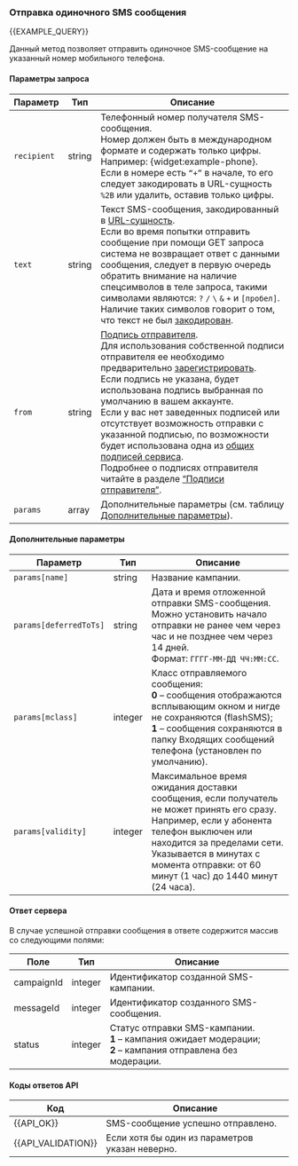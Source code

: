 ### Отправка одиночного SMS сообщения
{{EXAMPLE_QUERY}}

Данный метод позволяет отправить одиночное SMS-сообщение на указанный номер мобильного телефона.

#### Параметры запроса

 Параметр   | Тип    | Описание  
------------|--------|-----------
`recipient` | string | Телефонный номер получателя SMS-сообщения.<br>Номер должен быть в международном формате и содержать только цифры.<br>Например: {widget:example-phone}.<br>Если в номере есть `“+”` в начале, то его следует закодировать в URL-сущность `%2B` или удалить, оставив только цифры.
`text`      | string | Текст SMS-сообщения, закодированный в [URL-сущность](other#urlencode).<br>Если во время попытки отправить сообщение при помощи GET запроса система не возвращает ответ с данными сообщения, следует в первую очередь обратить внимание на наличие спецсимволов в теле запроса, такими символами являются: `?` `/` `\` `&` `+` и `[пробел]`.<br>Наличие таких символов говорит о том, что текст не был [закодирован](other#urlencode). 
`from`      | string | [Подпись отправителя](other#glossary-sender-id).<br>Для использования собственной подписи отправителя ее необходимо предварительно [зарегистрировать](../../sender-id/sender-id).<br>Если подпись не указана, будет использована подпись выбранная по умолчанию в вашем аккаунте.<br>Если у вас нет заведенных подписей или отсутствует возможность отправки с указанной подписью, по возможности будет использована одна из [общих подписей сервиса](other#glossary-shared-senderid).<br>Подробнее о подписях отправителя читайте в разделе [“Подписи отправителя”](other#glossary-sender-id).
`params`    | array  | Дополнительные параметры (см. таблицу [Дополнительные параметры](#send-sms-message-params)).


#### <span data-anchor="send-sms-message-params">Дополнительные параметры</span>

Параметр               | Тип     | Описание
-----------------------|---------|-------------
`params[name]`         | string  | Название кампании.
`params[deferredToTs]` | string  | Дата и время отложенной отправки SMS-сообщения.<br>Можно установить начало отправки не ранее чем через час и не позднее чем через 14 дней.<br>Формат: `ГГГГ-ММ-ДД ЧЧ:ММ:СС`.
`params[mclass]`       | integer | Класс отправляемого сообщения:<br>**0** – сообщения отображаются всплывающим окном и нигде не сохраняются (flashSMS);<br>**1** – сообщения сохраняются в папку Входящих сообщений телефона (установлен по умолчанию).
`params[validity]`     | integer | Максимальное время ожидания доставки сообщения, если получатель не может принять его сразу.<br>Например, если у абонента телефон выключен или находится за пределами сети.<br>Указывается в минутах с момента отправки: от 60 минут (1 час) до 1440 минут (24 часа).


#### Ответ сервера
В случае успешной отправки сообщения в ответе содержится массив со следующими полями:

Поле               | Тип     | Описание
-------------------|---------|-------------
campaignId         | integer | Идентификатор созданной SMS-кампании.
messageId          | integer | Идентификатор созданного SMS-сообщения.
status             | integer | Статус отправки SMS-кампании.<br>**1** – кампания ожидает модерации;<br>**2** – кампания отправлена без модерации.


#### Коды ответов API

Код | Описание
----|----
{{API_OK}}         | SMS-сообщение успешно отправлено.
{{API_VALIDATION}} | Если хотя бы один из параметров указан неверно.
